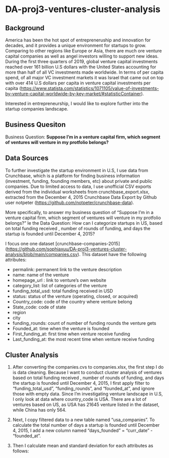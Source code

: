 # DA-proj3-ventures-cluster-analysis

## Background 
America has been the hot spot of entrepreneruship and innovation for decades, and it provides a unique environment for startups to grow. Comparing to other regions like Europe or Asia, there are much ore venture capital companies as well as angel investors willing to support new ideas. During the first three quarters of 2019, global venture capital investments reached over 161 billion U.S dollars with the United States accounting for more than half of all VC investments made worldwide. In terms of per capita spend, of all major VC investment markets it was Israel that came out on top with over 414 U.S dollars per capita in venture capital investments per capita (https://www.statista.com/statistics/1071105/value-of-investments-by-venture-capital-worldwide-by-key-market/#statisticContainer). 

Interested in entrepreneurship, I would like to explore further into the startup companies landscape. 

## Business Quesiton 
Business Question: __Suppose I’m in a venture capital firm, which segment of ventures will venture in my protfolio belongs?__

## Data Sources 
To further investigate the startup environment in U.S, I use data from Crunchbase, which is a platform for finding business information (investment, funding, founding members, etc) about private and public companies. Due to limited access to data, I use unofficial CSV exports derived from the individual worksheets from crunchbase_export.xlsx, extracted from the December 4, 2015 Crunchbase Data Export by Github user notpeter (https://github.com/notpeter/crunchbase-data). 

More specifically, to answer my business question of “Suppose I’m in a venture capital firm, which segment of ventures will venture in my protfolio belongs?”
Ie the Data Question: How can I categorize startups in US, based on total funding received , number of rounds of funding, and days the startup is founded until December 4, 2015? 

 I focus one one dataset [crunchbase-companies-2015] (https://github.com/sophiaxuu/DA-proj3-ventures-cluster-analysis/blob/main/companies.csv). This dataset have the following attributes: 
- permalink: permanent link to the venture description 
- name: name of the venture 
- homepage_url	: link to venture’s own website
- category_list: list of categories of the venture
- funding_total_usd: total funding received in USD 
- status: status of the venture (operating, closed, or acquired) 	
- Country_code: code of the country where venture belong
- State_code: code of state
- region	
- city	
- funding_rounds: count of number of funding rounds the venture gets
- Founded_at: time when the venture is founded 
- First_funding_at: first time when venture receive funding
- Last_funding_at: the most recent time when venture receive funding

## Cluster Analysis 
1. After converting the companies.cvs to companies.xlsx, the first step I do is data cleaning. Because I want to conduct cluster analysis of ventures based on total funding received , number of rounds of funding, and days the startup is founded until December 4, 2015, I first apply filter to “funding_total_usd”, “funding_rounds”, and “founded_at”, and ignore those with empty data. Since I’m investigating venture landscape in U.S, I only look at data where country_code is USA. There are a lot of ventures based on US, as USA has 21645 venture listed in the dataset, while China has only 564.  

2. Next, I copy filtered data to a new table named “usa_companies”. To calculate the total number of days a startup is founded until December 4, 2015, I add a new column named “days_founded” = “curr_date” - “founded_at”. 

3. Then I calculate mean and standard deviation for each attributes as follows: 







